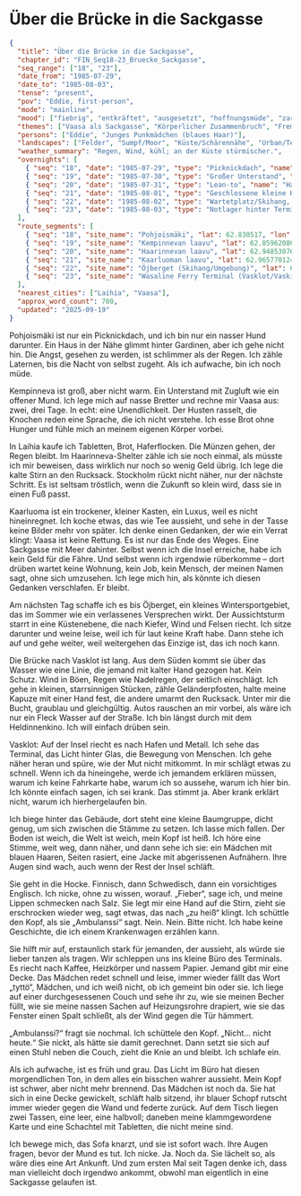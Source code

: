 # Über die Brücke in die Sackgasse

```json
{
  "title": "Über die Brücke in die Sackgasse",
  "chapter_id": "FIN_Seq18-23_Bruecke_Sackgasse",
  "seq_range": ["18", "23"],
  "date_from": "1985-07-29",
  "date_to": "1985-08-03",
  "tense": "present",
  "pov": "Eddie, first-person",
  "mode": "mainline",
  "mood": ["fiebrig", "entkräftet", "ausgesetzt", "hoffnungsmüde", "zartes Vertrauen"],
  "themes": ["Vaasa als Sackgasse", "Körperlicher Zusammenbruch", "Fremde Hilfe", "Brücke als Prüfung", "Angst vor Sichtbarkeit"],
  "persons": ["Eddie", "Junges Punkmädchen (blaues Haar)"],
  "landscapes": ["Felder", "Sumpf/Moor", "Küste/Schärennähe", "Urban/Terminal", "Insel Vasklot"],
  "weather_summary": "Regen, Wind, kühl; an der Küste stürmischer.",
  "overnights": [
    { "seq": "18", "date": "1985-07-29", "type": "Picknickdach", "name": "Pohjoismäki", "near": "Laihia (Pohjanmaa)" },
    { "seq": "19", "date": "1985-07-30", "type": "Großer Unterstand", "name": "Kempinnevan laavu", "near": "Laihia (Pohjanmaa)" },
    { "seq": "20", "date": "1985-07-31", "type": "Lean-to", "name": "Haarinnevan laavu", "near": "Laihia (Pohjanmaa)" },
    { "seq": "21", "date": "1985-08-01", "type": "Geschlossene kleine Hütte", "name": "Kaarluoman laavu", "near": "Laihia (Pohjanmaa)" },
    { "seq": "22", "date": "1985-08-02", "type": "Wartetplatz/Skihang, kein Shelter", "name": "Öjbergetin taukotupa (Umgebung)", "near": "Vaasa (Pohjanmaa)" },
    { "seq": "23", "date": "1985-08-03", "type": "Notlager hinter Terminal / Büro", "name": "Wasaline Terminal Vaasa (Vasklot)", "near": "Vaasa (Pohjanmaa)" }
  ],
  "route_segments": [
    { "seq": "18", "site_name": "Pohjoismäki", "lat": 62.830517, "lon": 22.159714, "province": "Pohjanmaa", "landscape": "Felder" },
    { "seq": "19", "site_name": "Kempinnevan laavu", "lat": 62.8596208609, "lon": 22.2948925343, "province": "Pohjanmaa", "landscape": "Sumpf/Moor" },
    { "seq": "20", "site_name": "Haarinnevan laavu", "lat": 62.9485307679, "lon": 22.2448746806, "province": "Pohjanmaa", "landscape": "Sumpf/Moor" },
    { "seq": "21", "site_name": "Kaarluoman laavu", "lat": 62.9657701249, "lon": 21.9045754885, "province": "Pohjanmaa", "landscape": "Felder" },
    { "seq": "22", "site_name": "Öjberget (Skihang/Umgebung)", "lat": 63.037177982, "lon": 21.5689160302, "province": "Pohjanmaa", "landscape": "Küste" },
    { "seq": "23", "site_name": "Wasaline Ferry Terminal (Vasklot/Vaskiluoto)", "lat": 63.088583333, "lon": 21.560030556, "province": "Pohjanmaa", "landscape": "Urban/Insellage" }
  ],
  "nearest_cities": ["Laihia", "Vaasa"],
  "approx_word_count": 780,
  "updated": "2025-09-19"
}
```

Pohjoismäki ist nur ein Picknickdach, und ich bin nur ein nasser Hund darunter.
Ein Haus in der Nähe glimmt hinter Gardinen, aber ich gehe nicht hin. Die Angst,
gesehen zu werden, ist schlimmer als der Regen. Ich zähle Laternen, bis die Nacht
von selbst zugeht. Als ich aufwache, bin ich noch müde.

Kempinneva ist groß, aber nicht warm. Ein Unterstand mit Zugluft wie ein offener
Mund. Ich lege mich auf nasse Bretter und rechne mir Vaasa aus: zwei, drei Tage.
In echt: eine Unendlichkeit. Der Husten rasselt, die Knochen reden eine Sprache,
die ich nicht verstehe. Ich esse Brot ohne Hunger und fühle mich an meinem
eigenen Körper vorbei.

In Laihia kaufe ich Tabletten, Brot, Haferflocken. Die Münzen gehen, der Regen
bleibt. Im Haarinneva-Shelter zähle ich sie noch einmal, als müsste ich mir
beweisen, dass wirklich nur noch so wenig Geld übrig. Ich lege die kalte Stirn an den
Rucksack. Stockholm rückt nicht näher, nur der nächste Schritt. Es ist seltsam
tröstlich, wenn die Zukunft so klein wird, dass sie in einen Fuß passt.

Kaarluoma ist ein trockener, kleiner Kasten, ein Luxus, weil es nicht
hineinregnet. Ich koche etwas, das wie Tee aussieht, und sehe in der Tasse keine
Bilder mehr von später. Ich denke einen Gedanken, der wie ein Verrat klingt:
Vaasa ist keine Rettung. Es ist nur das Ende des Weges. Eine Sackgasse mit Meer
dahinter. Selbst wenn ich die Insel erreiche, habe ich kein Geld für die Fähre.
Und selbst wenn ich irgendwie rüberkomme – dort drüben wartet keine Wohnung,
kein Job, kein Mensch, der meinen Namen sagt, ohne sich umzusehen. Ich lege mich
hin, als könnte ich diesen Gedanken verschlafen. Er bleibt.

Am nächsten Tag schaffe ich es bis Öjberget, ein kleines Wintersportgebiet, das
im Sommer wie ein verlassenes Versprechen wirkt. Der Aussichtsturm starrt in
eine Küstenebene, die nach Kiefer, Wind und Felsen riecht. Ich sitze darunter
und weine leise, weil ich für laut keine Kraft habe. Dann stehe ich auf und gehe
weiter, weil weitergehen das Einzige ist, das ich noch kann.

Die Brücke nach Vasklot ist lang. Aus dem Süden kommt sie über das Wasser wie
eine Linie, die jemand mit kalter Hand gezogen hat. Kein Schutz. Wind in Böen,
Regen wie Nadelregen, der seitlich einschlägt. Ich gehe in kleinen,
starrsinnigen Stücken, zähle Geländerpfosten, halte meine Kapuze mit einer Hand
fest, die andere umarmt den Rucksack. Unter mir die Bucht, graublau und
gleichgültig. Autos rauschen an mir vorbei, als wäre ich nur ein Fleck Wasser
auf der Straße. Ich bin längst durch mit dem Heldinnenkino. Ich will einfach
drüben sein.

Vasklot: Auf der Insel riecht es nach Hafen und Metall. Ich sehe das Terminal,
das Licht hinter Glas, die Bewegung von Menschen. Ich gehe näher heran und
spüre, wie der Mut nicht mitkommt. In mir schlägt etwas zu schnell. Wenn ich da
hineingehe, werde ich jemandem erklären müssen, warum ich keine Fahrkarte habe,
warum ich so aussehe, warum ich hier bin. Ich könnte einfach sagen, ich sei
krank. Das stimmt ja. Aber krank erklärt nicht, warum ich hierhergelaufen bin.

Ich biege hinter das Gebäude, dort steht eine kleine Baumgruppe, dicht genug, um
sich zwischen die Stämme zu setzen. Ich lasse mich fallen. Der Boden ist weich,
die Welt ist weich, mein Kopf ist heiß. Ich höre eine Stimme, weit weg, dann
näher, und dann sehe ich sie: ein Mädchen mit blauen Haaren, Seiten rasiert,
eine Jacke mit abgerissenen Aufnähern. Ihre Augen sind wach, auch wenn der Rest
der Insel schläft.

Sie geht in die Hocke. Finnisch, dann Schwedisch, dann ein vorsichtiges
Englisch. Ich nicke, ohne zu wissen, worauf. „Fieber“, sage ich, und meine
Lippen schmecken nach Salz. Sie legt mir eine Hand auf die Stirn, zieht sie
erschrocken wieder weg, sagt etwas, das nach „zu heiß“ klingt. Ich schüttle den
Kopf, als sie „Ambulanssi“ sagt. Nein. Nein. Bitte nicht. Ich habe keine
Geschichte, die ich einem Krankenwagen erzählen kann.

Sie hilft mir auf, erstaunlich stark für jemanden, der aussieht, als würde sie
lieber tanzen als tragen. Wir schleppen uns ins kleine Büro des Terminals. Es
riecht nach Kaffee, Heizkörper und nassem Papier. Jemand gibt mir eine Decke.
Das Mädchen redet schnell und leise, immer wieder fällt das Wort „tyttö“,
Mädchen, und ich weiß nicht, ob ich gemeint bin oder sie. Ich liege auf einer
durchgesessenen Couch und sehe ihr zu, wie sie meinen Becher füllt, wie sie
meine nassen Sachen auf Heizungsrohre drapiert, wie sie das Fenster einen Spalt
schließt, als der Wind gegen die Tür hämmert.

„Ambulanssi?“ fragt sie nochmal. Ich schüttele den Kopf. „Nicht… nicht heute.“
Sie nickt, als hätte sie damit gerechnet. Dann setzt sie sich auf einen Stuhl
neben die Couch, zieht die Knie an und bleibt. Ich schlafe ein.

Als ich aufwache, ist es früh und grau. Das Licht im Büro hat diesen
morgendlichen Ton, in dem alles ein bisschen wahrer aussieht. Mein Kopf ist
schwer, aber nicht mehr brennend. Das Mädchen ist noch da. Sie hat sich in eine
Decke gewickelt, schläft halb sitzend, ihr blauer Schopf rutscht immer wieder
gegen die Wand und federte zurück. Auf dem Tisch liegen zwei Tassen, eine leer,
eine halbvoll; daneben meine klammgewordene Karte und eine Schachtel mit
Tabletten, die nicht meine sind.

Ich bewege mich, das Sofa knarzt, und sie ist sofort wach. Ihre Augen fragen,
bevor der Mund es tut. Ich nicke. Ja. Noch da. Sie lächelt so, als wäre dies
eine Art Ankunft. Und zum ersten Mal seit Tagen denke ich, dass man vielleicht
doch irgendwo ankommt, obwohl man eigentlich in eine Sackgasse gelaufen ist.

